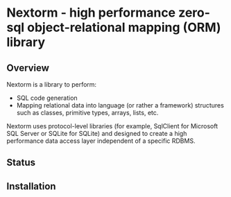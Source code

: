 # Nextorm - high performance zero-sql object-relational mapping (ORM) library

## Overview

Nextorm is a library to perform:
- SQL code generation
- Mapping relational data into language (or rather a framework) structures such as classes, primitive types, arrays, lists, etc.

Nextorm uses protocol-level libraries (for example, SqlClient for Microsoft SQL Server or SQLite for SQLite) and designed to create a high performance data access layer independent of a specific RDBMS.

## Status

## Installation

